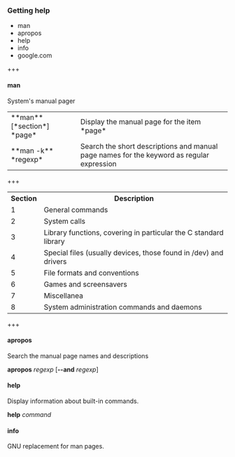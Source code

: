 ### Getting help

- man
- apropos     <!-- .element: class="fragment" -->
- help        <!-- .element: class="fragment" -->
- info        <!-- .element: class="fragment" -->
- google.com  <!-- .element: class="fragment" -->

+++

#### man

System's manual pager

<table>
  <tr>
    <td>**man** [*section*] *page*</td>
    <td>Display the manual page for the item *page*</td>
  <tr>
  <tr>
    <td>**man -k** *regexp*</td>
    <td>Search the short descriptions and manual page names for the keyword as regular expression</td>
  </tr>
</table>

+++

<table>
  <tr>
    <th>Section</th>
    <th>Description</th>
  </tr>
  <tr>
    <td>1</td>
    <td>General commands</td>
    </tr>
  <tr>
    <td>2</td>
    <td>System calls</td>
  </tr>
  <tr>
    <td>3</td>
    <td>Library functions, covering in particular the C standard library</td>
  </tr>
  <tr>
    <td>4</td>
    <td>Special files (usually devices, those found in /dev) and drivers</td>
  </tr>
  <tr>
    <td>5</td>
    <td>File formats and conventions</td>
  </tr>
  <tr>
    <td>6</td>
    <td>Games and screensavers</td>
  </tr>
  <tr>
    <td>7</td>
    <td>Miscellanea</td>
  </tr>
  <tr>
    <td>8</td>
    <td>System administration commands and daemons</td>
  </tr>
</table>

+++

#### apropos

Search the manual page names and descriptions

**apropos** *regexp* [**--and** *regexp*]

#### help

Display information about built-in commands.

**help** *command*

#### info

GNU replacement for man pages.
